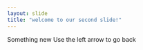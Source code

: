 ```yaml
---
layout: slide
title: "welcome to our second slide!"
---
```

Something new
Use the left arrow to go back
